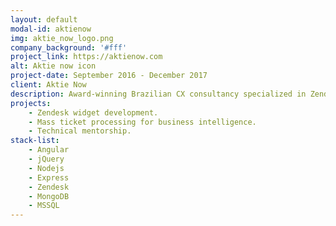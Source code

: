 ```yaml
---
layout: default
modal-id: aktienow
img: aktie_now_logo.png
company_background: '#fff'
project_link: https://aktienow.com
alt: Aktie now icon
project-date: September 2016 - December 2017
client: Aktie Now
description: Award-winning Brazilian CX consultancy specialized in Zendesk integrations having clients such as IBM Brazil. The company was still at the starting point and had several projects to enhance and support many client's needs over the Zendesk platform.
projects:
    - Zendesk widget development.
    - Mass ticket processing for business intelligence.
    - Technical mentorship.
stack-list:
    - Angular
    - jQuery
    - Nodejs
    - Express
    - Zendesk
    - MongoDB
    - MSSQL
---
```

